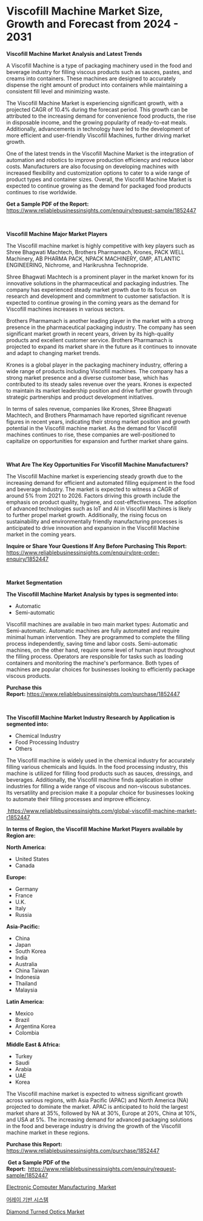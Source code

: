 <p><h1>Viscofill Machine Market Size, Growth and Forecast from 2024 - 2031</h1></p><p><strong>Viscofill Machine Market Analysis and Latest Trends</strong></p>
<p><p>A Viscofill Machine is a type of packaging machinery used in the food and beverage industry for filling viscous products such as sauces, pastes, and creams into containers. These machines are designed to accurately dispense the right amount of product into containers while maintaining a consistent fill level and minimizing waste.</p><p>The Viscofill Machine Market is experiencing significant growth, with a projected CAGR of 10.4% during the forecast period. This growth can be attributed to the increasing demand for convenience food products, the rise in disposable income, and the growing popularity of ready-to-eat meals. Additionally, advancements in technology have led to the development of more efficient and user-friendly Viscofill Machines, further driving market growth.</p><p>One of the latest trends in the Viscofill Machine Market is the integration of automation and robotics to improve production efficiency and reduce labor costs. Manufacturers are also focusing on developing machines with increased flexibility and customization options to cater to a wide range of product types and container sizes. Overall, the Viscofill Machine Market is expected to continue growing as the demand for packaged food products continues to rise worldwide.</p></p>
<p><strong>Get a Sample PDF of the Report:&nbsp;</strong> <a href="https://www.reliablebusinessinsights.com/enquiry/request-sample/1852447">https://www.reliablebusinessinsights.com/enquiry/request-sample/1852447</a></p>
<p>&nbsp;</p>
<p><strong>Viscofill Machine Major Market Players</strong></p>
<p><p>The Viscofill machine market is highly competitive with key players such as Shree Bhagwati Machtech, Brothers Pharmamach, Krones, PACK WELL Machinery, AB PHARMA PACK, NPACK MACHINERY, GMP, ATLANTIC ENGINEERING, Nichrome, and Harikrushna Technopride. </p><p>Shree Bhagwati Machtech is a prominent player in the market known for its innovative solutions in the pharmaceutical and packaging industries. The company has experienced steady market growth due to its focus on research and development and commitment to customer satisfaction. It is expected to continue growing in the coming years as the demand for Viscofill machines increases in various sectors.</p><p>Brothers Pharmamach is another leading player in the market with a strong presence in the pharmaceutical packaging industry. The company has seen significant market growth in recent years, driven by its high-quality products and excellent customer service. Brothers Pharmamach is projected to expand its market share in the future as it continues to innovate and adapt to changing market trends.</p><p>Krones is a global player in the packaging machinery industry, offering a wide range of products including Viscofill machines. The company has a strong market presence and a diverse customer base, which has contributed to its steady sales revenue over the years. Krones is expected to maintain its market leadership position and drive further growth through strategic partnerships and product development initiatives.</p><p>In terms of sales revenue, companies like Krones, Shree Bhagwati Machtech, and Brothers Pharmamach have reported significant revenue figures in recent years, indicating their strong market position and growth potential in the Viscofill machine market. As the demand for Viscofill machines continues to rise, these companies are well-positioned to capitalize on opportunities for expansion and further market share gains.</p></p>
<p>&nbsp;</p>
<p><strong>What Are The Key Opportunities For Viscofill Machine Manufacturers?</strong></p>
<p><p>The Viscofill Machine market is experiencing steady growth due to the increasing demand for efficient and automated filling equipment in the food and beverage industry. The market is expected to witness a CAGR of around 5% from 2021 to 2026. Factors driving this growth include the emphasis on product quality, hygiene, and cost-effectiveness. The adoption of advanced technologies such as IoT and AI in Viscofill Machines is likely to further propel market growth. Additionally, the rising focus on sustainability and environmentally friendly manufacturing processes is anticipated to drive innovation and expansion in the Viscofill Machine market in the coming years.</p></p>
<p><strong>Inquire or Share Your Questions If Any Before Purchasing This Report:</strong> <a href="https://www.reliablebusinessinsights.com/enquiry/pre-order-enquiry/1852447">https://www.reliablebusinessinsights.com/enquiry/pre-order-enquiry/1852447</a></p>
<p>&nbsp;</p>
<p><strong>Market Segmentation</strong></p>
<p><strong>The Viscofill Machine Market Analysis by types is segmented into:</strong></p>
<p><ul><li>Automatic</li><li>Semi-automatic</li></ul></p>
<p><p>Viscofill machines are available in two main market types: Automatic and Semi-automatic. Automatic machines are fully automated and require minimal human intervention. They are programmed to complete the filling process independently, saving time and labor costs. Semi-automatic machines, on the other hand, require some level of human input throughout the filling process. Operators are responsible for tasks such as loading containers and monitoring the machine's performance. Both types of machines are popular choices for businesses looking to efficiently package viscous products.</p></p>
<p><strong>Purchase this Report:&nbsp;</strong><a href="https://www.reliablebusinessinsights.com/purchase/1852447">https://www.reliablebusinessinsights.com/purchase/1852447</a></p>
<p>&nbsp;</p>
<p><strong>The Viscofill Machine Market Industry Research by Application is segmented into:</strong></p>
<p><ul><li>Chemical Industry</li><li>Food Processing Industry</li><li>Others</li></ul></p>
<p><p>The Viscofill machine is widely used in the chemical industry for accurately filling various chemicals and liquids. In the food processing industry, this machine is utilized for filling food products such as sauces, dressings, and beverages. Additionally, the Viscofill machine finds application in other industries for filling a wide range of viscous and non-viscous substances. Its versatility and precision make it a popular choice for businesses looking to automate their filling processes and improve efficiency.</p></p>
<p><a href="https://www.reliablebusinessinsights.com/global-viscofill-machine-market-r1852447">&nbsp;https://www.reliablebusinessinsights.com/global-viscofill-machine-market-r1852447</a></p>
<p><strong>In terms of Region, the Viscofill Machine Market Players available by Region are:</strong></p>
<p>
    <p> <strong> North America: </strong>
        <ul>
            <li>United States</li>
            <li>Canada</li>
        </ul>
        </p> 
    <p> <strong> Europe: </strong>
        <ul>
            <li>Germany</li>
            <li>France</li>
            <li>U.K.</li>
            <li>Italy</li>
            <li>Russia</li>
        </ul>
        </p> 
    <p> <strong> Asia-Pacific: </strong>
        <ul>
            <li>China</li>
            <li>Japan</li>
            <li>South Korea</li>
            <li>India</li>
            <li>Australia</li>
            <li>China Taiwan</li>
            <li>Indonesia</li>
            <li>Thailand</li>
            <li>Malaysia</li>
        </ul>
        </p> 
    <p> <strong> Latin America: </strong>
        <ul>
            <li>Mexico</li>
            <li>Brazil</li>
            <li>Argentina Korea</li>
            <li>Colombia</li>
        </ul>
        </p> 
    <p> <strong> Middle East & Africa: </strong>
        <ul>
            <li>Turkey</li>
            <li>Saudi</li>
            <li>Arabia</li>
            <li>UAE</li>
            <li>Korea</li>
        </ul>
    </p>
    </p>
<p><p>The Viscofill machine market is expected to witness significant growth across various regions, with Asia Pacific (APAC) and North America (NA) projected to dominate the market. APAC is anticipated to hold the largest market share at 35%, followed by NA at 30%, Europe at 20%, China at 10%, and USA at 5%. The increasing demand for advanced packaging solutions in the food and beverage industry is driving the growth of the Viscofill machine market in these regions.</p></p>
<p><strong>Purchase this Report: </strong><a href="https://www.reliablebusinessinsights.com/purchase/1852447">https://www.reliablebusinessinsights.com/purchase/1852447</a></p>
<p>&nbsp;<strong>Get a Sample PDF of the Report:&nbsp;&nbsp;</strong><a href="https://www.reliablebusinessinsights.com/enquiry/request-sample/1852447">https://www.reliablebusinessinsights.com/enquiry/request-sample/1852447</a></p>
<p><strong></strong></p>
<p><p><a href="https://github.com/kaiserrayhan25/Market-Research-Report-List-1/blob/main/electronic-computer-manufacturing-market.md">Electronic Computer Manufacturing  Market</a></p><p><a href="https://github.com/marufmohassin05/Market-Research-Report-List-1/blob/main/1801598176792.md">어레이 기반 시스템</a></p><p><a href="https://github.com/sowravmitra0/Market-Research-Report-List-1/blob/main/diamond-turned-optics-market.md">Diamond Turned Optics Market</a></p></p>